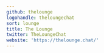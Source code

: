 ```yaml
---
github: thelounge
logohandle: theloungechat
sort: lounge
title: The Lounge
twitter: TheLoungeChat
website: 'https://thelounge.chat/'
---
```

